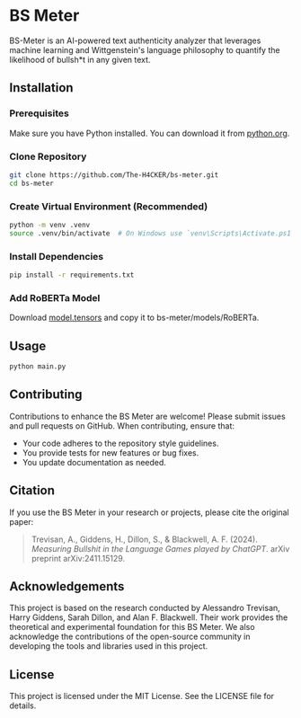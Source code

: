# BS Meter

BS-Meter is an AI-powered text authenticity analyzer that leverages machine learning and Wittgenstein's language philosophy to quantify the likelihood of bullsh*t in any given text.

## Installation

### Prerequisites

Make sure you have Python installed. You can download it from [python.org](https://www.python.org/).

### Clone Repository

```bash
git clone https://github.com/The-H4CKER/bs-meter.git
cd bs-meter
```

### Create Virtual Environment (Recommended)

```bash
python -m venv .venv
source .venv/bin/activate  # On Windows use `venv\Scripts\Activate.ps1`
```

### Install Dependencies

```bash
pip install -r requirements.txt
```

### Add RoBERTa Model

Download [model.tensors](https://drive.google.com/file/d/1e3b62UMX4NAlWr6U4FQpq2gVn9ZSt1nk/view?usp=drive_link) and copy it to bs-meter/models/RoBERTa.

## Usage

```bash
python main.py
```

## Contributing

Contributions to enhance the BS Meter are welcome! Please submit issues and pull requests on GitHub. When contributing, ensure that:

- Your code adheres to the repository style guidelines.
- You provide tests for new features or bug fixes.
- You update documentation as needed.

## Citation

If you use the BS Meter in your research or projects, please cite the original paper:

> Trevisan, A., Giddens, H., Dillon, S., & Blackwell, A. F. (2024). *Measuring Bullshit in the Language Games played by ChatGPT*. arXiv preprint arXiv:2411.15129.

## Acknowledgements

This project is based on the research conducted by Alessandro Trevisan, Harry Giddens, Sarah Dillon, and Alan F. Blackwell. Their work provides the theoretical and experimental foundation for this BS Meter. We also acknowledge the contributions of the open-source community in developing the tools and libraries used in this project.

## License

This project is licensed under the MIT License. See the LICENSE file for details.
